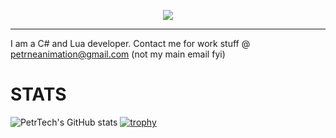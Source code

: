 <p align="center"><img src ="https://user-images.githubusercontent.com/55279432/174951482-9c5a3ed0-a5ce-4861-949b-bb2240828ca3.svg"></img></p>

---

I am a C# and Lua developer. Contact me for work stuff @ petrneanimation@gmail.com (not my main email fyi)

# STATS
![PetrTech's GitHub stats](https://github-readme-stats.vercel.app/api?username=PetrTech&theme=algolia&show_icons=true)
[![trophy](https://github-profile-trophy.vercel.app/?username=PetrTech&theme=algolia)](https://github.com/ryo-ma/github-profile-trophy)
